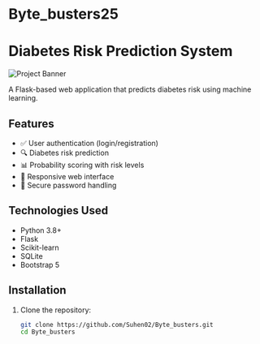 
# Byte_busters25
# Diabetes Risk Prediction System

![Project Banner](https://via.placeholder.com/800x200?text=Diabetes+Risk+Predictor) <!-- Replace with actual image -->

A Flask-based web application that predicts diabetes risk using machine learning.

## Features
- ✅ User authentication (login/registration)
- 🔍 Diabetes risk prediction
- 📊 Probability scoring with risk levels
- 📱 Responsive web interface
- 🔐 Secure password handling

## Technologies Used
- Python 3.8+
- Flask
- Scikit-learn
- SQLite
- Bootstrap 5

## Installation
1. Clone the repository:
   ```bash
   git clone https://github.com/Suhen02/Byte_busters.git
   cd Byte_busters
